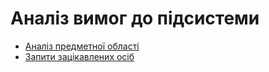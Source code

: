 # Аналіз вимог до підсистеми

* [Аналіз предметної області](https://github.com/Varen-6/jace-dps-express/blob/Vika-Babenko/doc/project/dps-help/requirements_Babenko/Subject%20area%20analysis_Babenko.md)
* [Запити зацікавлених осіб](https://github.com/Varen-6/jace-dps-express/blob/Vika-Babenko/doc/project/dps-help/requirements_Babenko/Inquiries%20from%20interested%20parties_Babenko.md)
